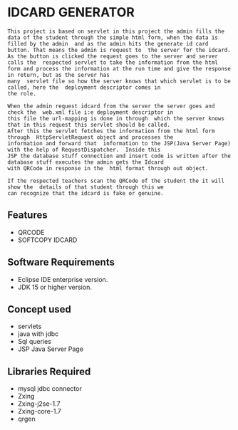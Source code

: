 
# IDCARD GENERATOR

    This project is based on servlet in this project the admin fills the data of the student through the simple html form, when the data is filled by the admin  and as the admin hits the generate id card button. That means the admin is request to  the server for the idcard. As the button is clicked the request goes to the server and server calls the  respected servlet to take the information from the html form and process the information at the run time and give the response in return, but as the server has 
    many  servlet file so how the server knows that which servlet is to be called, here the  deployment descriptor comes in 
    the role.  
    
    When the admin request idcard from the server the server goes and check the  web.xml file i:e deployment descriptor in 
    this file the url-mapping is done in through  which the server knows that in this request this servlet should be called. 
    After this the servlet fetches the information from the html form through  HttpServletRequest object and processes the 
    information and forward that  information to the JSP(Java Server Page) with the help of RequestDispatcher.  Inside this 
    JSP the database stuff connection and insert code is written after the  database stuff executes the admin gets the Idcard 
    with QRCode in response in the  html format through out object. 
    
    If the respected teachers scan the QRCode of the student the it will show the  details of that student through this we 
    can recognize that the idcard is fake or genuine.
  
## Features

- QRCODE
- SOFTCOPY IDCARD


  
## Software Requirements
- Eclipse IDE enterprise version.
- JDK 15 or higher version.

  
## Concept used

- servlets
- java with jdbc
- Sql queries
- JSP Java Server Page

## Libraries Required

- mysql jdbc connector
- Zxing
- Zxing-j2se-1.7
- Zxing-core-1.7
- qrgen


  